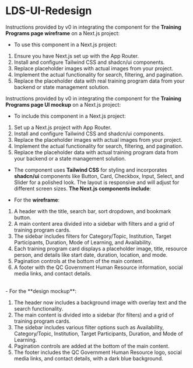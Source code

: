 # LDS-UI-Redesign

Instructions provided by v0 in integrating the component for the **Training Programs page wireframe** on a Next.js project:

- To use this component in a Next.js project:

1. Ensure you have Next.js set up with the App Router.
2. Install and configure Tailwind CSS and shadcn/ui components.
3. Replace placeholder images with actual images from your project.
4. Implement the actual functionality for search, filtering, and pagination.
5. Replace the placeholder data with real training program data from your backend or state management solution.

Instructions provided by v0 in integrating the component for the **Training Programs page UI mockup** on a Next.js project:

- To include this component in a Next.js project:

1. Set up a Next.js project with App Router.
2. Install and configure Tailwind CSS and shadcn/ui components.
3. Replace the placeholder images with actual images from your project.
4. Implement the actual functionality for search, filtering, and pagination.
5. Replace the placeholder data with actual training program data from your backend or a state management solution.<br>

- The component uses **Tailwind CSS** for styling and incorporates **shadcn/ui** components like Button, Card, Checkbox, Input, Select, and Slider for a polished look. The layout is responsive and will adjust for different screen sizes. **The Next.js components include**:

- For the **wireframe**:

1. A header with the title, search bar, sort dropdown, and bookmark button.
2. A main content area divided into a sidebar with filters and a grid of training program cards.
3. The sidebar includes filters for Category/Topic, Institution, Target Participants, Duration, Mode of Learning, and Availability.
4. Each training program card displays a placeholder image, title, resource person, and details like start date, duration, location, and mode.
5. Pagination controls at the bottom of the main content.
6. A footer with the QC Government Human Resource information, social media links, and contact details.
<br>
- For the **design mockup**:
   
1. The header now includes a background image with overlay text and the search functionality.
2. The main content is divided into a sidebar (for filters) and a grid of training program cards.
3. The sidebar includes various filter options such as Availability, Category/Topic, Institution, Target Participants, Duration, and Mode of Learning.
4. Pagination controls are added at the bottom of the main content.
5. The footer includes the QC Government Human Resource logo, social media links, and contact details, with a dark blue background.
